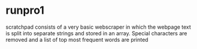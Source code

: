 # runpro1
scratchpad consists of a very basic webscraper in which the webpage text is split into separate strings and stored in an array. 
Special characters are removed and a list of top most frequent words are printed
